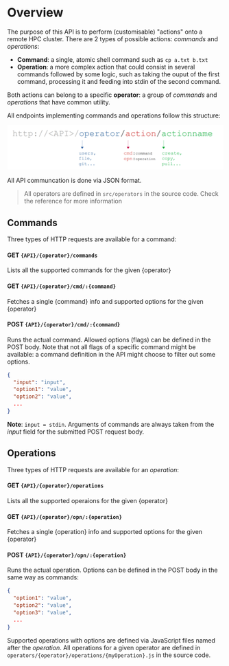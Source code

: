 # Overview
The purpose of this API is to perform (customisable) "actions" onto a remote HPC cluster. There are 2 types of possible actions: *commands* and *operations*:

- **Command**: a single, atomic shell command such as `cp a.txt b.txt`
- **Operation**: a more complex action that could consist in several commands followed by some logic, such as taking the ouput of the first command, processing it and feeding into stdin of the second command.

Both actions can belong to a specific **operator**: a group of *commands* and *operations* that have common utility.

All endpoints implementing commands and operations follow this structure:

![media/api_url_explained.png](../media/api_url_explained.png)

All API communcation is done via JSON format.

> All operators are defined in `src/operators` in the source code. Check the reference for more information

## Commands
Three types of HTTP requests are available for a command: 
#### GET `{API}/{operator}/commands`
Lists all the supported commands for the given {operator}

#### GET `{API}/{operator}/cmd/:{command}`
Fetches a single {command} info and supported options for the given {operator} 

#### POST `{API}/{operator}/cmd/:{command}`
Runs the actual command. Allowed options (flags) can be defined in the POST body. Note that not all flags of a specific command might be available: a command definition in the API might choose to filter out some options.  

```json
{
  "input": "input",
  "option1": "value",
  "option2": "value",
  ...
}
```
**Note**: `input = stdin`. Arguments of commands are always taken from the *input* field for the submitted POST request body.

## Operations
Three types of HTTP requests are available for an *operation*: 
#### GET `{API}/{operator}/operations`
Lists all the supported operaions for the given {operator}

#### GET `{API}/{operator}/opn/:{operation}`
Fetches a single {operation} info and supported options for the given {operator} 

#### POST `{API}/{operator}/opn/:{operation}`
Runs the actual operation. Options can be defined in the POST body in the same way as commands:

```json
{
  "option1": "value",
  "option2": "value",
  "option3": "value",
  ...
}
```

Supported operations with options are defined via JavaScript files named after the *operation*. All operations for a given operator are defined in `operators/{operator}/operations/{myOperation}.js` in the source code.


